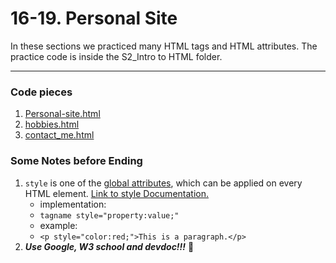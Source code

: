 # 16-19. Personal Site
In these sections we practiced many HTML tags and HTML attributes. The practice code is inside the S2_Intro to HTML folder. <br>
<hr>

### Code pieces
1. [Personal-site.html](https://github.com/SherryFang1207/Udemy-Notes/blob/main/The%20Complete%202023%20Web%20Development%20Bootcamp/Section%201-16%20Front-End%20Dev/S2_Intro%20to%20HTML/Personal-site.html)
2. [hobbies.html](https://github.com/SherryFang1207/Udemy-Notes/blob/main/The%20Complete%202023%20Web%20Development%20Bootcamp/Section%201-16%20Front-End%20Dev/S2_Intro%20to%20HTML/hobbies.html)
3. [contact_me.html](https://github.com/SherryFang1207/Udemy-Notes/blob/main/The%20Complete%202023%20Web%20Development%20Bootcamp/Section%201-16%20Front-End%20Dev/S2_Intro%20to%20HTML/contact_me.html)

### Some Notes before Ending
1. `style` is one of the [global attributes](https://devdocs.io/html/global_attributes), which can be applied on every HTML element. [Link to style Documentation.](https://www.w3schools.com/html/html_styles.asp)
   - implementation:
   - `tagname style="property:value;"`
   - example:
   - `<p style="color:red;">This is a paragraph.</p>`
2. ***Use Google, W3 school and devdoc!!!*** 🐰
